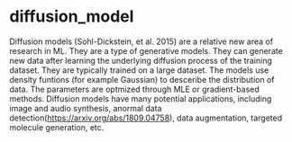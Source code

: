 # diffusion_model

Diffusion models (Sohl-Dickstein, et al. 2015) are a relative new area of research in ML. They are a type of generative models. They can generate new data after learning the underlying diffusion process of the training dataset. 
They are typically trained on a large dataset. The models use density funtions (for example Gaussian) to desceribe the distribution of data. The parameters are optmized through MLE or gradient-based methods. Diffusion models have many potential applications, including image and audio synthesis, anormal data detection(https://arxiv.org/abs/1809.04758), data augmentation, targeted molecule generation, etc.

